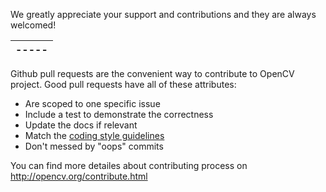 We greatly appreciate your support and contributions and they are always welcomed!


|-----|
|-----|

Github pull requests are the convenient way to contribute to OpenCV project. Good pull requests have all of these attributes:

* Are scoped to one specific issue
* Include a test to demonstrate the correctness
* Update the docs if relevant
* Match the [coding style guidelines](http://code.opencv.org/projects/opencv/wiki/CodingStyleGuide)
* Don't messed by "oops" commits

You can find more detailes about contributing process on http://opencv.org/contribute.html

